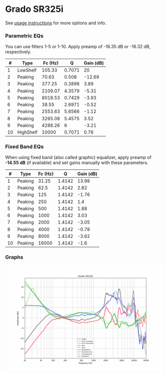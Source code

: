 # Grado SR325i
See [usage instructions](https://github.com/jaakkopasanen/AutoEq#usage) for more options and info.

### Parametric EQs
You can use filters 1-5 or 1-10. Apply preamp of -16.35 dB or -16.32 dB, respectively.

|   # | Type      |   Fc (Hz) |      Q |   Gain (dB) |
|-----|-----------|-----------|--------|-------------|
|   1 | LowShelf  |    105.33 | 0.7071 |       20    |
|   2 | Peaking   |     70.63 | 0.508  |      -12.69 |
|   3 | Peaking   |    377.25 | 0.3898 |        3.89 |
|   4 | Peaking   |   2109.07 | 4.3579 |       -5.31 |
|   5 | Peaking   |   8018.53 | 0.7429 |       -3.93 |
|   6 | Peaking   |     38.55 | 2.6971 |       -0.52 |
|   7 | Peaking   |   2553.63 | 5.6566 |       -1.12 |
|   8 | Peaking   |   3265.08 | 5.4575 |        3.52 |
|   9 | Peaking   |   4288.26 | 6      |       -3.21 |
|  10 | HighShelf |  10000    | 0.7071 |        0.76 |

### Fixed Band EQs
When using fixed band (also called graphic) equalizer, apply preamp of **-14.55 dB** (if available) and set gains manually with these parameters.

|   # | Type    |   Fc (Hz) |      Q |   Gain (dB) |
|-----|---------|-----------|--------|-------------|
|   1 | Peaking |     31.25 | 1.4142 |       13.98 |
|   2 | Peaking |     62.5  | 1.4142 |        2.82 |
|   3 | Peaking |    125    | 1.4142 |       -1.76 |
|   4 | Peaking |    250    | 1.4142 |        1.4  |
|   5 | Peaking |    500    | 1.4142 |        1.88 |
|   6 | Peaking |   1000    | 1.4142 |        3.03 |
|   7 | Peaking |   2000    | 1.4142 |       -3.05 |
|   8 | Peaking |   4000    | 1.4142 |       -0.78 |
|   9 | Peaking |   8000    | 1.4142 |       -3.62 |
|  10 | Peaking |  16000    | 1.4142 |       -1.6  |

### Graphs
![](./Grado%20SR325i.png)
